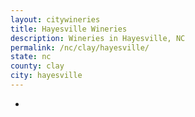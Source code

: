 ```yaml
---
layout: citywineries
title: Hayesville Wineries
description: Wineries in Hayesville, NC
permalink: /nc/clay/hayesville/
state: nc
county: clay
city: hayesville
---
```

-
